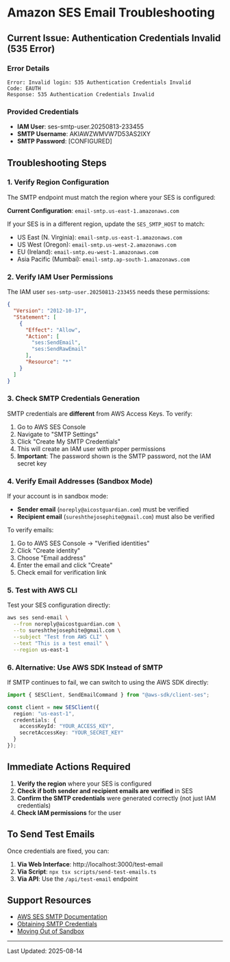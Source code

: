 # Amazon SES Email Troubleshooting

## Current Issue: Authentication Credentials Invalid (535 Error)

### Error Details
```
Error: Invalid login: 535 Authentication Credentials Invalid
Code: EAUTH
Response: 535 Authentication Credentials Invalid
```

### Provided Credentials
- **IAM User**: ses-smtp-user.20250813-233455
- **SMTP Username**: AKIAWZWMVW7D53AS2IXY
- **SMTP Password**: [CONFIGURED]

## Troubleshooting Steps

### 1. Verify Region Configuration
The SMTP endpoint must match the region where your SES is configured:

**Current Configuration**: `email-smtp.us-east-1.amazonaws.com`

If your SES is in a different region, update the `SES_SMTP_HOST` to match:
- US East (N. Virginia): `email-smtp.us-east-1.amazonaws.com`
- US West (Oregon): `email-smtp.us-west-2.amazonaws.com`
- EU (Ireland): `email-smtp.eu-west-1.amazonaws.com`
- Asia Pacific (Mumbai): `email-smtp.ap-south-1.amazonaws.com`

### 2. Verify IAM User Permissions
The IAM user `ses-smtp-user.20250813-233455` needs these permissions:

```json
{
  "Version": "2012-10-17",
  "Statement": [
    {
      "Effect": "Allow",
      "Action": [
        "ses:SendEmail",
        "ses:SendRawEmail"
      ],
      "Resource": "*"
    }
  ]
}
```

### 3. Check SMTP Credentials Generation
SMTP credentials are **different** from AWS Access Keys. To verify:

1. Go to AWS SES Console
2. Navigate to "SMTP Settings"
3. Click "Create My SMTP Credentials"
4. This will create an IAM user with proper permissions
5. **Important**: The password shown is the SMTP password, not the IAM secret key

### 4. Verify Email Addresses (Sandbox Mode)
If your account is in sandbox mode:
- **Sender email** (`noreply@aicostguardian.com`) must be verified
- **Recipient email** (`sureshthejosephite@gmail.com`) must also be verified

To verify emails:
1. Go to AWS SES Console → "Verified identities"
2. Click "Create identity"
3. Choose "Email address"
4. Enter the email and click "Create"
5. Check email for verification link

### 5. Test with AWS CLI
Test your SES configuration directly:

```bash
aws ses send-email \
  --from noreply@aicostguardian.com \
  --to sureshthejosephite@gmail.com \
  --subject "Test from AWS CLI" \
  --text "This is a test email" \
  --region us-east-1
```

### 6. Alternative: Use AWS SDK Instead of SMTP
If SMTP continues to fail, we can switch to using the AWS SDK directly:

```typescript
import { SESClient, SendEmailCommand } from "@aws-sdk/client-ses";

const client = new SESClient({ 
  region: "us-east-1",
  credentials: {
    accessKeyId: "YOUR_ACCESS_KEY",
    secretAccessKey: "YOUR_SECRET_KEY"
  }
});
```

## Immediate Actions Required

1. **Verify the region** where your SES is configured
2. **Check if both sender and recipient emails are verified** in SES
3. **Confirm the SMTP credentials** were generated correctly (not just IAM credentials)
4. **Check IAM permissions** for the user

## To Send Test Emails

Once credentials are fixed, you can:

1. **Via Web Interface**: http://localhost:3000/test-email
2. **Via Script**: `npx tsx scripts/send-test-emails.ts`
3. **Via API**: Use the `/api/test-email` endpoint

## Support Resources

- [AWS SES SMTP Documentation](https://docs.aws.amazon.com/ses/latest/dg/send-email-smtp.html)
- [Obtaining SMTP Credentials](https://docs.aws.amazon.com/ses/latest/dg/smtp-credentials.html)
- [Moving Out of Sandbox](https://docs.aws.amazon.com/ses/latest/dg/request-production-access.html)

---

Last Updated: 2025-08-14